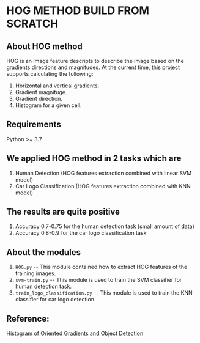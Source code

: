 # HOG METHOD BUILD FROM SCRATCH


## About HOG method 
HOG is an image feature descripts to describe the image based on the gradients directions and magnitudes. At the current time, this project supports calculating the following:
1. Horizontal and vertical gradients.
2. Gradient magnituge.
3. Gradient direction.
4. Histogram for a given cell.

## Requirements
Python >= 3.7

## We applied HOG method in 2 tasks which are
1. Human Detection (HOG features extraction combined with linear SVM model)
2. Car Logo Classification (HOG features extraction combined with KNN model)

## The results are quite positive 
1. Accuracy 0.7-0.75 for the human detection task (small amount of data)
2. Accuracy 0.8-0.9 for the car logo classification task

## About the modules
1. `HOG.py` -- This module contained how to extract HOG features of the training images.
2. `svm-train.py` -- This module is used to train the SVM classifier for human detection task.
3. `train_logo_classification.py` -- This module is used to train the KNN classifier for car logo detection.

## Reference:
[Histogram of Oriented Gradients and Object Detection](http://www.pyimagesearch.com/2014/11/10/histogram-oriented-gradients-object-detection/)



